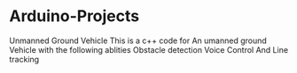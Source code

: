 # Arduino-Projects
Unmanned Ground Vehicle
This is a c++ code for An umanned ground Vehicle with the following ablities
Obstacle detection
Voice Control
And Line tracking
